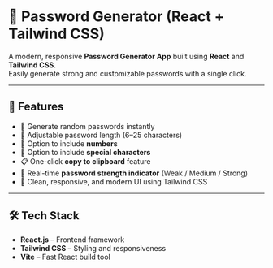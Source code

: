 # 🔐 Password Generator (React + Tailwind CSS)

A modern, responsive **Password Generator App** built using **React** and **Tailwind CSS**.  
Easily generate strong and customizable passwords with a single click.

---

## 🚀 Features

- 🎯 Generate random passwords instantly  
- 📏 Adjustable password length (6–25 characters)  
- 🔢 Option to include **numbers**  
- 🔣 Option to include **special characters**  
- 📋 One-click **copy to clipboard** feature  
- 💪 Real-time **password strength indicator** (Weak / Medium / Strong)  
- 🎨 Clean, responsive, and modern UI using Tailwind CSS

---

## 🛠️ Tech Stack

- **React.js** – Frontend framework  
- **Tailwind CSS** – Styling and responsiveness  
- **Vite** – Fast React build tool
